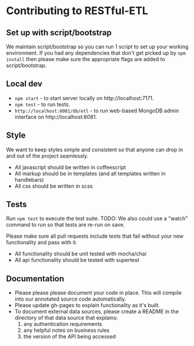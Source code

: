 # Contributing to RESTful-ETL

## Set up with script/bootstrap

We maintain script/bootstrap so you can run 1 script to set up your working
environment. If you had any dependencies that don't get picked up by `npm install`
then please make sure the appropriate flags are added to script/bootstrap.

## Local dev

* `npm start` - to start server locally on http://localhost:7171.
* `npm test` -  to run tests.
* `http://localhost:8081/db/etl` - to run web-based MongoDB admin interface on http://localhost:8081.

## Style

We want to keep styles simple and consistent so that anyone
can drop in and out of the project seamlessly.

* All javascript should be written in coffeescript
* All markup should be in templates (and all templates written in handlebars)
* All css should be written in scss

## Tests

Run `npm test` to execute the test suite.
TODO: We also could use a "watch" command to run so that tests are re-run on save.

Please make sure all pull requests include tests that fail
without your new functionality and pass with it.

* All functionality should be unit tested with mocha/chai
* All api functionality should be tested with supertest

## Documentation

* Please please please document your code in place. This will compile into our annotated source code automatically.
* Please update gh-pages to explain functionality as it's built.
* To document external data sources, please create a README in the directory of that
data source that explains:
    1. any authentication requirements
    1. any helpful notes on business rules
    1. the version of the API being accessed